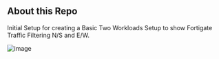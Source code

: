 ## About this Repo
Initial Setup for creating a Basic Two Workloads Setup to show Fortigate Traffic Filtering N/S and E/W.

![image](https://github.com/ampacheco/fgt-basic-lab/assets/877636/670548f7-df00-4e8a-8c8a-ae3434269478)

